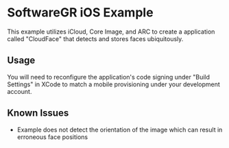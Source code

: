 # SoftwareGR iOS Example

This example utilizes iCloud, Core Image, and ARC to create a application called "CloudFace" that detects and stores faces ubiquitously. 

## Usage

You will need to reconfigure the application's code signing under "Build Settings" in XCode to match a mobile provisioning under your development account.

## Known Issues

* Example does not detect the orientation of the image which can result in erroneous face positions